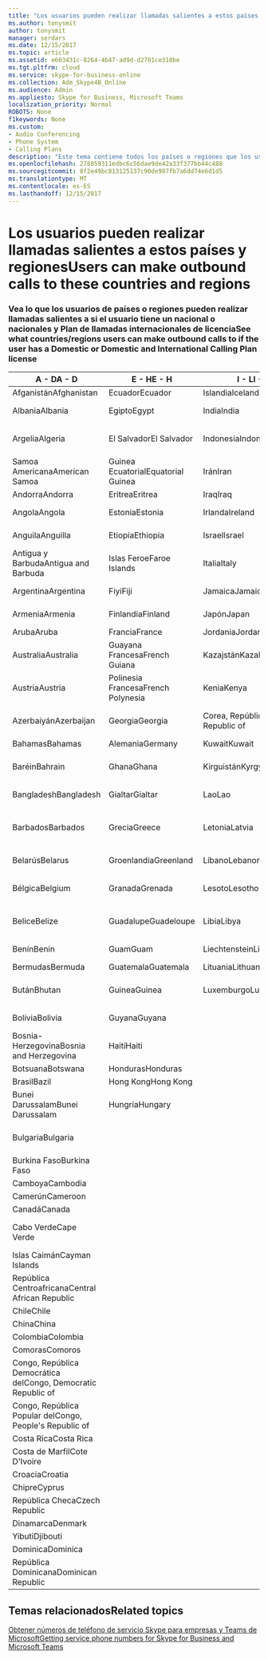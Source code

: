 ```yaml
---
title: "Los usuarios pueden realizar llamadas salientes a estos países y regiones"
ms.author: tonysmit
author: tonysmit
manager: serdars
ms.date: 12/15/2017
ms.topic: article
ms.assetid: e603431c-8264-4b47-ad9d-d2701ce318be
ms.tgt.pltfrm: cloud
ms.service: skype-for-business-online
ms.collection: Adm_Skype4B_Online
ms.audience: Admin
ms.appliesto: Skype for Business, Microsoft Teams
localization_priority: Normal
ROBOTS: None
f1keywords: None
ms.custom:
- Audio Conferencing
- Phone System
- Calling Plans
description: "Este tema contiene todos los países o regiones que los usuarios pueden realizar llamadas salientes a si disponen de un Plan de llamadas."
ms.openlocfilehash: 278859311edbc6c56dae9de42a33f377bb44c488
ms.sourcegitcommit: 8f2e49bc813125137c90de997fb7a6dd74e6d1d5
ms.translationtype: MT
ms.contentlocale: es-ES
ms.lasthandoff: 12/15/2017
---
```

# <a name="users-can-make-outbound-calls-to-these-countries-and-regions"></a><span data-ttu-id="99657-103">Los usuarios pueden realizar llamadas salientes a estos países y regiones</span><span class="sxs-lookup"><span data-stu-id="99657-103">Users can make outbound calls to these countries and regions</span></span>

### <a name="see-what-countriesregions-users-can-make-outbound-calls-to-if-the-user-has-a-domestic-or-domestic-and-international-calling-plan-license"></a><span data-ttu-id="99657-104">Vea lo que los usuarios de países o regiones pueden realizar llamadas salientes a si el usuario tiene un nacional o nacionales y Plan de llamadas internacionales de licencia</span><span class="sxs-lookup"><span data-stu-id="99657-104">See what countries/regions users can make outbound calls to if the user has a Domestic or Domestic and International Calling Plan license</span></span>


|<span data-ttu-id="99657-105">**A - D**</span><span class="sxs-lookup"><span data-stu-id="99657-105">**A - D**</span></span>| <span data-ttu-id="99657-106">**E - H**</span><span class="sxs-lookup"><span data-stu-id="99657-106">**E - H**</span></span>|<span data-ttu-id="99657-107">**I - L**</span><span class="sxs-lookup"><span data-stu-id="99657-107">**I - L**</span></span>|<span data-ttu-id="99657-108">**M - O**</span><span class="sxs-lookup"><span data-stu-id="99657-108">**M - O**</span></span>|<span data-ttu-id="99657-109">**P - S**</span><span class="sxs-lookup"><span data-stu-id="99657-109">**P - S**</span></span>|<span data-ttu-id="99657-110">**T - Z**</span><span class="sxs-lookup"><span data-stu-id="99657-110">**T - Z**</span></span>|
---|---|---|---|---|---|
|<span data-ttu-id="99657-111">Afganistán</span><span class="sxs-lookup"><span data-stu-id="99657-111">Afghanistan</span></span>|<span data-ttu-id="99657-112">Ecuador</span><span class="sxs-lookup"><span data-stu-id="99657-112">Ecuador</span></span> |<span data-ttu-id="99657-113">Islandia</span><span class="sxs-lookup"><span data-stu-id="99657-113">Iceland</span></span> |<span data-ttu-id="99657-114">Macao</span><span class="sxs-lookup"><span data-stu-id="99657-114">Macau</span></span> |<span data-ttu-id="99657-115">Pakistán</span><span class="sxs-lookup"><span data-stu-id="99657-115">Pakistan</span></span> |<span data-ttu-id="99657-116">Taiwán</span><span class="sxs-lookup"><span data-stu-id="99657-116">Taiwan</span></span>   |
|<span data-ttu-id="99657-117">Albania</span><span class="sxs-lookup"><span data-stu-id="99657-117">Albania</span></span>|<span data-ttu-id="99657-118">Egipto</span><span class="sxs-lookup"><span data-stu-id="99657-118">Egypt</span></span> |<span data-ttu-id="99657-119">India</span><span class="sxs-lookup"><span data-stu-id="99657-119">India</span></span> |<span data-ttu-id="99657-120">ERY de Macedonia</span><span class="sxs-lookup"><span data-stu-id="99657-120">Macedonia</span></span> |<span data-ttu-id="99657-121">Palaos</span><span class="sxs-lookup"><span data-stu-id="99657-121">Palau</span></span> |<span data-ttu-id="99657-122">Tayikistán</span><span class="sxs-lookup"><span data-stu-id="99657-122">Tajikistan</span></span>   |
|<span data-ttu-id="99657-123">Argelia</span><span class="sxs-lookup"><span data-stu-id="99657-123">Algeria</span></span>|<span data-ttu-id="99657-124">El Salvador</span><span class="sxs-lookup"><span data-stu-id="99657-124">El Salvador</span></span> |<span data-ttu-id="99657-125">Indonesia</span><span class="sxs-lookup"><span data-stu-id="99657-125">Indonesia</span></span> |<span data-ttu-id="99657-126">Malawi</span><span class="sxs-lookup"><span data-stu-id="99657-126">Malawi</span></span> |<span data-ttu-id="99657-127">Autoridad Palestina</span><span class="sxs-lookup"><span data-stu-id="99657-127">Palestinian Authority</span></span> |<span data-ttu-id="99657-128">Tanzania, República Unida de</span><span class="sxs-lookup"><span data-stu-id="99657-128">Tanzania, United Republic of</span></span>  |
|<span data-ttu-id="99657-129">Samoa Americana</span><span class="sxs-lookup"><span data-stu-id="99657-129">American Samoa</span></span>|<span data-ttu-id="99657-130">Guinea Ecuatorial</span><span class="sxs-lookup"><span data-stu-id="99657-130">Equatorial Guinea</span></span> |<span data-ttu-id="99657-131">Irán</span><span class="sxs-lookup"><span data-stu-id="99657-131">Iran</span></span> |<span data-ttu-id="99657-132">Malasia</span><span class="sxs-lookup"><span data-stu-id="99657-132">Malaysia</span></span> |<span data-ttu-id="99657-133">Panamá</span><span class="sxs-lookup"><span data-stu-id="99657-133">Panama</span></span> | <span data-ttu-id="99657-134">Tailandia</span><span class="sxs-lookup"><span data-stu-id="99657-134">Thailand</span></span>   |
|<span data-ttu-id="99657-135">Andorra</span><span class="sxs-lookup"><span data-stu-id="99657-135">Andorra</span></span> |<span data-ttu-id="99657-136">Eritrea</span><span class="sxs-lookup"><span data-stu-id="99657-136">Eritrea</span></span> |<span data-ttu-id="99657-137">Iraq</span><span class="sxs-lookup"><span data-stu-id="99657-137">Iraq</span></span> |<span data-ttu-id="99657-138">Malí</span><span class="sxs-lookup"><span data-stu-id="99657-138">Mali</span></span> |<span data-ttu-id="99657-139">Paraguay</span><span class="sxs-lookup"><span data-stu-id="99657-139">Paraguay</span></span> |<span data-ttu-id="99657-140">Togo</span><span class="sxs-lookup"><span data-stu-id="99657-140">Togo</span></span>   |
|<span data-ttu-id="99657-141">Angola</span><span class="sxs-lookup"><span data-stu-id="99657-141">Angola</span></span> |<span data-ttu-id="99657-142">Estonia</span><span class="sxs-lookup"><span data-stu-id="99657-142">Estonia</span></span> |<span data-ttu-id="99657-143">Irlanda</span><span class="sxs-lookup"><span data-stu-id="99657-143">Ireland</span></span> |<span data-ttu-id="99657-144">Malta</span><span class="sxs-lookup"><span data-stu-id="99657-144">Malta</span></span> |<span data-ttu-id="99657-145">Perú</span><span class="sxs-lookup"><span data-stu-id="99657-145">Peru</span></span> | <span data-ttu-id="99657-146">Trinidad y Tobago</span><span class="sxs-lookup"><span data-stu-id="99657-146">Trinidad and Tobago</span></span>  |
|<span data-ttu-id="99657-147">Anguila</span><span class="sxs-lookup"><span data-stu-id="99657-147">Anguilla</span></span> |<span data-ttu-id="99657-148">Etiopía</span><span class="sxs-lookup"><span data-stu-id="99657-148">Ethiopia</span></span> |<span data-ttu-id="99657-149">Israel</span><span class="sxs-lookup"><span data-stu-id="99657-149">Israel</span></span> |<span data-ttu-id="99657-150">Islas Marshall</span><span class="sxs-lookup"><span data-stu-id="99657-150">Marshall Islands</span></span> | <span data-ttu-id="99657-151">Filipinas</span><span class="sxs-lookup"><span data-stu-id="99657-151">Philippines</span></span> | <span data-ttu-id="99657-152">Turquía</span><span class="sxs-lookup"><span data-stu-id="99657-152">Turkey</span></span> |
|<span data-ttu-id="99657-153">Antigua y Barbuda</span><span class="sxs-lookup"><span data-stu-id="99657-153">Antigua and Barbuda</span></span> | <span data-ttu-id="99657-154">Islas Feroe</span><span class="sxs-lookup"><span data-stu-id="99657-154">Faroe Islands</span></span> |<span data-ttu-id="99657-155">Italia</span><span class="sxs-lookup"><span data-stu-id="99657-155">Italy</span></span> |<span data-ttu-id="99657-156">Martinica</span><span class="sxs-lookup"><span data-stu-id="99657-156">Martinique</span></span> |<span data-ttu-id="99657-157">Polonia</span><span class="sxs-lookup"><span data-stu-id="99657-157">Poland</span></span> |<span data-ttu-id="99657-158">Turkmenistán</span><span class="sxs-lookup"><span data-stu-id="99657-158">Turkmenistan</span></span> |
|<span data-ttu-id="99657-159">Argentina</span><span class="sxs-lookup"><span data-stu-id="99657-159">Argentina</span></span>|<span data-ttu-id="99657-160">Fiyi</span><span class="sxs-lookup"><span data-stu-id="99657-160">Fiji</span></span> |<span data-ttu-id="99657-161">Jamaica</span><span class="sxs-lookup"><span data-stu-id="99657-161">Jamaica</span></span> |<span data-ttu-id="99657-162">Mauricio</span><span class="sxs-lookup"><span data-stu-id="99657-162">Mauritius</span></span> |<span data-ttu-id="99657-163">Portugal</span><span class="sxs-lookup"><span data-stu-id="99657-163">Portugal</span></span> |<span data-ttu-id="99657-164">Islas Turcas y Caicos</span><span class="sxs-lookup"><span data-stu-id="99657-164">Turks and Caicos</span></span>   |
|<span data-ttu-id="99657-165">Armenia</span><span class="sxs-lookup"><span data-stu-id="99657-165">Armenia</span></span> |<span data-ttu-id="99657-166">Finlandia</span><span class="sxs-lookup"><span data-stu-id="99657-166">Finland</span></span> |<span data-ttu-id="99657-167">Japón</span><span class="sxs-lookup"><span data-stu-id="99657-167">Japan</span></span> |<span data-ttu-id="99657-168">Mayotte</span><span class="sxs-lookup"><span data-stu-id="99657-168">Mayotte</span></span> | <span data-ttu-id="99657-169">Puerto Rico</span><span class="sxs-lookup"><span data-stu-id="99657-169">Puerto Rico</span></span> |<span data-ttu-id="99657-170">Uganda</span><span class="sxs-lookup"><span data-stu-id="99657-170">Uganda</span></span>  |
|<span data-ttu-id="99657-171">Aruba</span><span class="sxs-lookup"><span data-stu-id="99657-171">Aruba</span></span> |<span data-ttu-id="99657-172">Francia</span><span class="sxs-lookup"><span data-stu-id="99657-172">France</span></span> |<span data-ttu-id="99657-173">Jordania</span><span class="sxs-lookup"><span data-stu-id="99657-173">Jordan</span></span> |<span data-ttu-id="99657-174">México</span><span class="sxs-lookup"><span data-stu-id="99657-174">Mexico</span></span> |<span data-ttu-id="99657-175">Catar</span><span class="sxs-lookup"><span data-stu-id="99657-175">Qatar</span></span> | <span data-ttu-id="99657-176">Ucrania</span><span class="sxs-lookup"><span data-stu-id="99657-176">Ukraine</span></span>   |
|<span data-ttu-id="99657-177">Australia</span><span class="sxs-lookup"><span data-stu-id="99657-177">Australia</span></span> |<span data-ttu-id="99657-178">Guayana Francesa</span><span class="sxs-lookup"><span data-stu-id="99657-178">French Guiana</span></span> |<span data-ttu-id="99657-179">Kazajstán</span><span class="sxs-lookup"><span data-stu-id="99657-179">Kazakhstan</span></span> |<span data-ttu-id="99657-180">Micronesia</span><span class="sxs-lookup"><span data-stu-id="99657-180">Micronesia</span></span> |<span data-ttu-id="99657-181">Reunión</span><span class="sxs-lookup"><span data-stu-id="99657-181">Reunion</span></span> |<span data-ttu-id="99657-182">Emiratos Árabes Unidos (E.A.U.)</span><span class="sxs-lookup"><span data-stu-id="99657-182">United Arab Emirates (U.A.E)</span></span>  |
|<span data-ttu-id="99657-183">Austria</span><span class="sxs-lookup"><span data-stu-id="99657-183">Austria</span></span> |<span data-ttu-id="99657-184">Polinesia Francesa</span><span class="sxs-lookup"><span data-stu-id="99657-184">French Polynesia</span></span> |<span data-ttu-id="99657-185">Kenia</span><span class="sxs-lookup"><span data-stu-id="99657-185">Kenya</span></span> |<span data-ttu-id="99657-186">Moldavia, República de</span><span class="sxs-lookup"><span data-stu-id="99657-186">Moldova, Republic of</span></span> |<span data-ttu-id="99657-187">Rumania</span><span class="sxs-lookup"><span data-stu-id="99657-187">Romania</span></span> |<span data-ttu-id="99657-188">Reino Unido (UK)</span><span class="sxs-lookup"><span data-stu-id="99657-188">United Kingdom (U.K.)</span></span> |
|<span data-ttu-id="99657-189">Azerbaiyán</span><span class="sxs-lookup"><span data-stu-id="99657-189">Azerbaijan</span></span> |<span data-ttu-id="99657-190">Georgia</span><span class="sxs-lookup"><span data-stu-id="99657-190">Georgia</span></span> |<span data-ttu-id="99657-191">Corea, República de</span><span class="sxs-lookup"><span data-stu-id="99657-191">Korea, Republic of</span></span> |<span data-ttu-id="99657-192">Mónaco</span><span class="sxs-lookup"><span data-stu-id="99657-192">Monaco</span></span> | <span data-ttu-id="99657-193">Federación de Rusia</span><span class="sxs-lookup"><span data-stu-id="99657-193">Russian Federation</span></span> |<span data-ttu-id="99657-194">Estados Unidos (EE. UU.)</span><span class="sxs-lookup"><span data-stu-id="99657-194">United States (U.S.)</span></span>  |
|<span data-ttu-id="99657-195">Bahamas</span><span class="sxs-lookup"><span data-stu-id="99657-195">Bahamas</span></span> |<span data-ttu-id="99657-196">Alemania</span><span class="sxs-lookup"><span data-stu-id="99657-196">Germany</span></span> |<span data-ttu-id="99657-197">Kuwait</span><span class="sxs-lookup"><span data-stu-id="99657-197">Kuwait</span></span> |<span data-ttu-id="99657-198">Mongolia</span><span class="sxs-lookup"><span data-stu-id="99657-198">Mongolia</span></span> |<span data-ttu-id="99657-199">Ruanda</span><span class="sxs-lookup"><span data-stu-id="99657-199">Rwanda</span></span> | <span data-ttu-id="99657-200">Uruguay</span><span class="sxs-lookup"><span data-stu-id="99657-200">Uruguay</span></span> |
|<span data-ttu-id="99657-201">Baréin</span><span class="sxs-lookup"><span data-stu-id="99657-201">Bahrain</span></span> |<span data-ttu-id="99657-202">Ghana</span><span class="sxs-lookup"><span data-stu-id="99657-202">Ghana</span></span> |<span data-ttu-id="99657-203">Kirguistán</span><span class="sxs-lookup"><span data-stu-id="99657-203">Kyrgyzstan</span></span> |<span data-ttu-id="99657-204">Montenegro</span><span class="sxs-lookup"><span data-stu-id="99657-204">Montenegro</span></span> | <span data-ttu-id="99657-205">San Cristóbal y Nieves</span><span class="sxs-lookup"><span data-stu-id="99657-205">Saint Kitts and Nevis</span></span> |<span data-ttu-id="99657-206">Uzbekistán</span><span class="sxs-lookup"><span data-stu-id="99657-206">Uzbekistan</span></span>  |
|<span data-ttu-id="99657-207">Bangladesh</span><span class="sxs-lookup"><span data-stu-id="99657-207">Bangladesh</span></span> |<span data-ttu-id="99657-208">Gialtar</span><span class="sxs-lookup"><span data-stu-id="99657-208">Gialtar</span></span> |<span data-ttu-id="99657-209">Lao</span><span class="sxs-lookup"><span data-stu-id="99657-209">Lao</span></span> |<span data-ttu-id="99657-210">Montserrat</span><span class="sxs-lookup"><span data-stu-id="99657-210">Montserrat</span></span> | <span data-ttu-id="99657-211">Santa Lucía</span><span class="sxs-lookup"><span data-stu-id="99657-211">Saint Lucia</span></span> |<span data-ttu-id="99657-212">Ciudad del Vaticano</span><span class="sxs-lookup"><span data-stu-id="99657-212">Vatican City State</span></span>  |
|<span data-ttu-id="99657-213">Barbados</span><span class="sxs-lookup"><span data-stu-id="99657-213">Barbados</span></span> |<span data-ttu-id="99657-214">Grecia</span><span class="sxs-lookup"><span data-stu-id="99657-214">Greece</span></span> |<span data-ttu-id="99657-215">Letonia</span><span class="sxs-lookup"><span data-stu-id="99657-215">Latvia</span></span> |<span data-ttu-id="99657-216">Marruecos</span><span class="sxs-lookup"><span data-stu-id="99657-216">Morocco</span></span> |<span data-ttu-id="99657-217">San Vicente y las Granadinas</span><span class="sxs-lookup"><span data-stu-id="99657-217">Saint Vincent and the Grenadines</span></span> |<span data-ttu-id="99657-218">Venezuela</span><span class="sxs-lookup"><span data-stu-id="99657-218">Venezuela</span></span>   |
|<span data-ttu-id="99657-219">Belarús</span><span class="sxs-lookup"><span data-stu-id="99657-219">Belarus</span></span> |<span data-ttu-id="99657-220">Groenlandia</span><span class="sxs-lookup"><span data-stu-id="99657-220">Greenland</span></span> |<span data-ttu-id="99657-221">Líbano</span><span class="sxs-lookup"><span data-stu-id="99657-221">Lebanon</span></span> |<span data-ttu-id="99657-222">Mozambique</span><span class="sxs-lookup"><span data-stu-id="99657-222">Mozambique</span></span> | <span data-ttu-id="99657-223">San Marino</span><span class="sxs-lookup"><span data-stu-id="99657-223">San Marino</span></span> |<span data-ttu-id="99657-224">Vietnam</span><span class="sxs-lookup"><span data-stu-id="99657-224">Viet Nam</span></span>  |
|<span data-ttu-id="99657-225">Bélgica</span><span class="sxs-lookup"><span data-stu-id="99657-225">Belgium</span></span> |<span data-ttu-id="99657-226">Granada</span><span class="sxs-lookup"><span data-stu-id="99657-226">Grenada</span></span> |<span data-ttu-id="99657-227">Lesoto</span><span class="sxs-lookup"><span data-stu-id="99657-227">Lesotho</span></span> |<span data-ttu-id="99657-228">Myanmar</span><span class="sxs-lookup"><span data-stu-id="99657-228">Myanmar</span></span> | <span data-ttu-id="99657-229">Arabia Saudí</span><span class="sxs-lookup"><span data-stu-id="99657-229">Saudi Arabia</span></span> | <span data-ttu-id="99657-230">Islas Vírgenes Británicas</span><span class="sxs-lookup"><span data-stu-id="99657-230">Virgin Islands (British)</span></span> |
|<span data-ttu-id="99657-231">Belice</span><span class="sxs-lookup"><span data-stu-id="99657-231">Belize</span></span> |<span data-ttu-id="99657-232">Guadalupe</span><span class="sxs-lookup"><span data-stu-id="99657-232">Guadeloupe</span></span> |<span data-ttu-id="99657-233">Libia</span><span class="sxs-lookup"><span data-stu-id="99657-233">Libya</span></span> |<span data-ttu-id="99657-234">Namibia</span><span class="sxs-lookup"><span data-stu-id="99657-234">Namibia</span></span> |<span data-ttu-id="99657-235">Senegal</span><span class="sxs-lookup"><span data-stu-id="99657-235">Senegal</span></span> | <span data-ttu-id="99657-236">Islas Vírgenes de los Estados Unidos</span><span class="sxs-lookup"><span data-stu-id="99657-236">Virgin Islands (U.S.)</span></span>  |
|<span data-ttu-id="99657-237">Benín</span><span class="sxs-lookup"><span data-stu-id="99657-237">Benin</span></span> |<span data-ttu-id="99657-238">Guam</span><span class="sxs-lookup"><span data-stu-id="99657-238">Guam</span></span> |<span data-ttu-id="99657-239">Liechtenstein</span><span class="sxs-lookup"><span data-stu-id="99657-239">Liechtenstein</span></span> |<span data-ttu-id="99657-240">Nepal</span><span class="sxs-lookup"><span data-stu-id="99657-240">Nepal</span></span> | <span data-ttu-id="99657-241">Serbia</span><span class="sxs-lookup"><span data-stu-id="99657-241">Serbia</span></span> | <span data-ttu-id="99657-242">Islas Wallis y Futuna</span><span class="sxs-lookup"><span data-stu-id="99657-242">Wallis and Futuna Islands</span></span>  |
|<span data-ttu-id="99657-243">Bermudas</span><span class="sxs-lookup"><span data-stu-id="99657-243">Bermuda</span></span> |<span data-ttu-id="99657-244">Guatemala</span><span class="sxs-lookup"><span data-stu-id="99657-244">Guatemala</span></span> |<span data-ttu-id="99657-245">Lituania</span><span class="sxs-lookup"><span data-stu-id="99657-245">Lithuania</span></span> |<span data-ttu-id="99657-246">Países Bajos</span><span class="sxs-lookup"><span data-stu-id="99657-246">Netherlands</span></span> |<span data-ttu-id="99657-247">Singapur</span><span class="sxs-lookup"><span data-stu-id="99657-247">Singapore</span></span> |<span data-ttu-id="99657-248">Yemen</span><span class="sxs-lookup"><span data-stu-id="99657-248">Yemen</span></span> |
|<span data-ttu-id="99657-249">Bután</span><span class="sxs-lookup"><span data-stu-id="99657-249">Bhutan</span></span> |<span data-ttu-id="99657-250">Guinea</span><span class="sxs-lookup"><span data-stu-id="99657-250">Guinea</span></span> |<span data-ttu-id="99657-251">Luxemburgo</span><span class="sxs-lookup"><span data-stu-id="99657-251">Luxembourg</span></span> |<span data-ttu-id="99657-252">Antillas Holandesas</span><span class="sxs-lookup"><span data-stu-id="99657-252">Netherlands Antilles</span></span> |<span data-ttu-id="99657-253">Eslovaquia</span><span class="sxs-lookup"><span data-stu-id="99657-253">Slovakia</span></span> |<span data-ttu-id="99657-254">Zambia</span><span class="sxs-lookup"><span data-stu-id="99657-254">Zambia</span></span>  |
|<span data-ttu-id="99657-255">Bolivia</span><span class="sxs-lookup"><span data-stu-id="99657-255">Bolivia</span></span> |<span data-ttu-id="99657-256">Guyana</span><span class="sxs-lookup"><span data-stu-id="99657-256">Guyana</span></span>| |<span data-ttu-id="99657-257">Nueva Caledonia</span><span class="sxs-lookup"><span data-stu-id="99657-257">New Caledonia</span></span> |<span data-ttu-id="99657-258">Eslovenia</span><span class="sxs-lookup"><span data-stu-id="99657-258">Slovenia</span></span> |<span data-ttu-id="99657-259">Zimbabue</span><span class="sxs-lookup"><span data-stu-id="99657-259">Zimbabwe</span></span> |
|<span data-ttu-id="99657-260">Bosnia-Herzegovina</span><span class="sxs-lookup"><span data-stu-id="99657-260">Bosnia and Herzegovina</span></span> |<span data-ttu-id="99657-261">Haití</span><span class="sxs-lookup"><span data-stu-id="99657-261">Haiti</span></span> ||<span data-ttu-id="99657-262">Nueva Zelanda</span><span class="sxs-lookup"><span data-stu-id="99657-262">New Zealand</span></span> |<span data-ttu-id="99657-263">Sudáfrica</span><span class="sxs-lookup"><span data-stu-id="99657-263">South Africa</span></span> | 
|<span data-ttu-id="99657-264">Botsuana</span><span class="sxs-lookup"><span data-stu-id="99657-264">Botswana</span></span> |<span data-ttu-id="99657-265">Honduras</span><span class="sxs-lookup"><span data-stu-id="99657-265">Honduras</span></span> ||<span data-ttu-id="99657-266">Nicaragua</span><span class="sxs-lookup"><span data-stu-id="99657-266">Nicaragua</span></span> |<span data-ttu-id="99657-267">España</span><span class="sxs-lookup"><span data-stu-id="99657-267">Spain</span></span> |
|<span data-ttu-id="99657-268">Brasil</span><span class="sxs-lookup"><span data-stu-id="99657-268">Bazil</span></span> |<span data-ttu-id="99657-269">Hong Kong</span><span class="sxs-lookup"><span data-stu-id="99657-269">Hong Kong</span></span> ||<span data-ttu-id="99657-270">Níger</span><span class="sxs-lookup"><span data-stu-id="99657-270">Niger</span></span> |<span data-ttu-id="99657-271">Sri Lanka</span><span class="sxs-lookup"><span data-stu-id="99657-271">Sri Lanka</span></span> | 
|<span data-ttu-id="99657-272">Bunei Darussalam</span><span class="sxs-lookup"><span data-stu-id="99657-272">Bunei Darussalam</span></span> |<span data-ttu-id="99657-273">Hungría</span><span class="sxs-lookup"><span data-stu-id="99657-273">Hungary</span></span> ||<span data-ttu-id="99657-274">Nigeria</span><span class="sxs-lookup"><span data-stu-id="99657-274">Nigeria</span></span> |<span data-ttu-id="99657-275">San Pedro y Miquelón</span><span class="sxs-lookup"><span data-stu-id="99657-275">St. Pierre and Miquelon</span></span> | 
|<span data-ttu-id="99657-276">Bulgaria</span><span class="sxs-lookup"><span data-stu-id="99657-276">Bulgaria</span></span> |||<span data-ttu-id="99657-277">Islas Marianas del Norte</span><span class="sxs-lookup"><span data-stu-id="99657-277">Northern Mariana Islands</span></span> |<span data-ttu-id="99657-278">Sudán</span><span class="sxs-lookup"><span data-stu-id="99657-278">Sudan</span></span> |
|<span data-ttu-id="99657-279">Burkina Faso</span><span class="sxs-lookup"><span data-stu-id="99657-279">Burkina Faso</span></span> |||<span data-ttu-id="99657-280">Noruega</span><span class="sxs-lookup"><span data-stu-id="99657-280">Norway</span></span> |<span data-ttu-id="99657-281">Surinam</span><span class="sxs-lookup"><span data-stu-id="99657-281">Suriname</span></span> |
|<span data-ttu-id="99657-282">Camboya</span><span class="sxs-lookup"><span data-stu-id="99657-282">Cambodia</span></span> |||<span data-ttu-id="99657-283">Omán</span><span class="sxs-lookup"><span data-stu-id="99657-283">Oman</span></span> |<span data-ttu-id="99657-284">Suazilandia</span><span class="sxs-lookup"><span data-stu-id="99657-284">Swaziland</span></span> | 
|<span data-ttu-id="99657-285">Camerún</span><span class="sxs-lookup"><span data-stu-id="99657-285">Cameroon</span></span> ||||<span data-ttu-id="99657-286">Suecia</span><span class="sxs-lookup"><span data-stu-id="99657-286">Sweden</span></span> |
|<span data-ttu-id="99657-287">Canadá</span><span class="sxs-lookup"><span data-stu-id="99657-287">Canada</span></span> ||||<span data-ttu-id="99657-288">Suiza</span><span class="sxs-lookup"><span data-stu-id="99657-288">Switzerland</span></span> | 
|<span data-ttu-id="99657-289">Cabo Verde</span><span class="sxs-lookup"><span data-stu-id="99657-289">Cape Verde</span></span> ||||<span data-ttu-id="99657-290">República Árabe Siria</span><span class="sxs-lookup"><span data-stu-id="99657-290">Syrian Arab Republic</span></span> |
|<span data-ttu-id="99657-291">Islas Caimán</span><span class="sxs-lookup"><span data-stu-id="99657-291">Cayman Islands</span></span> |
|<span data-ttu-id="99657-292">República Centroafricana</span><span class="sxs-lookup"><span data-stu-id="99657-292">Central African Republic</span></span> |
|<span data-ttu-id="99657-293">Chile</span><span class="sxs-lookup"><span data-stu-id="99657-293">Chile</span></span> |
|<span data-ttu-id="99657-294">China</span><span class="sxs-lookup"><span data-stu-id="99657-294">China</span></span> |
|<span data-ttu-id="99657-295">Colombia</span><span class="sxs-lookup"><span data-stu-id="99657-295">Colombia</span></span> |
|<span data-ttu-id="99657-296">Comoras</span><span class="sxs-lookup"><span data-stu-id="99657-296">Comoros</span></span> |
|<span data-ttu-id="99657-297">Congo, República Democrática del</span><span class="sxs-lookup"><span data-stu-id="99657-297">Congo, Democratic Republic of</span></span> |
|<span data-ttu-id="99657-298">Congo, República Popular del</span><span class="sxs-lookup"><span data-stu-id="99657-298">Congo, People's Republic of</span></span> |
|<span data-ttu-id="99657-299">Costa Rica</span><span class="sxs-lookup"><span data-stu-id="99657-299">Costa Rica</span></span> |
|<span data-ttu-id="99657-300">Costa de Marfil</span><span class="sxs-lookup"><span data-stu-id="99657-300">Cote D'Ivoire</span></span> |
|<span data-ttu-id="99657-301">Croacia</span><span class="sxs-lookup"><span data-stu-id="99657-301">Croatia</span></span> |
|<span data-ttu-id="99657-302">Chipre</span><span class="sxs-lookup"><span data-stu-id="99657-302">Cyprus</span></span> |
|<span data-ttu-id="99657-303">República Checa</span><span class="sxs-lookup"><span data-stu-id="99657-303">Czech Republic</span></span> |
|<span data-ttu-id="99657-304">Dinamarca</span><span class="sxs-lookup"><span data-stu-id="99657-304">Denmark</span></span> |
|<span data-ttu-id="99657-305">Yibuti</span><span class="sxs-lookup"><span data-stu-id="99657-305">Djibouti</span></span> |
|<span data-ttu-id="99657-306">Dominica</span><span class="sxs-lookup"><span data-stu-id="99657-306">Dominica</span></span> |
|<span data-ttu-id="99657-307">República Dominicana</span><span class="sxs-lookup"><span data-stu-id="99657-307">Dominican Republic</span></span> |

## <a name="related-topics"></a><span data-ttu-id="99657-308">Temas relacionados</span><span class="sxs-lookup"><span data-stu-id="99657-308">Related topics</span></span>

[<span data-ttu-id="99657-309">Obtener números de teléfono de servicio Skype para empresas y Teams de Microsoft</span><span class="sxs-lookup"><span data-stu-id="99657-309">Getting service phone numbers for Skype for Business and Microsoft Teams</span></span>](../what-is-phone-system-in-office-365/getting-service-phone-numbers.md)

